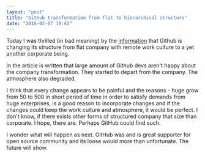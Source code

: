 ```yaml
---
layout: "post"
title: "Github transformation from flat to hierarchical structure"
date: "2016-02-07 19:42"
---
```


Today I was thrilled (in bad meaning) by the [information](http://www.businessinsider.com/github-the-full-inside-story-2016-2) that Github is changing
its structure from flat company with remote work culture to a yet another corporate being.

In the article is written that large amount of Github devs aren't happy about the company transformation. They started to depart from the company. The atmosphere also degraded.

I think that every change appears to be painful and the reasons - huge grow from 50 to 500 in short period of time in order to satisfy demands from huge enterprises, is a good reason to incorporate changes and if the changes could keep the work culture and atmosphere, it would be perfect. I don't know, if there exists other forms of structured company that size than corporate. I hope, there are. Perhaps GitHub could find such.

I wonder what will happen as next. GitHub was and is great supporter for open source community and its loose would more than unfortunate. The future will show.
